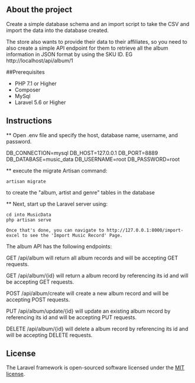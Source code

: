 
## About the project
Create a simple database schema and an import script to take the CSV and import the data into the database created.

The store also wants to provide their data to their affiliates, so you need to also create a simple API endpoint for them to retrieve all the album information in JSON format by using the SKU ID. EG http://localhost/api/album/1

##Prerequisites
 - PHP 7.1 or Higher
 - Composer
 - MySql
 - Laravel 5.6 or Higher

## Instructions

** Open .env file and specify the host, database name, username, and password.

DB_CONNECTION=mysql
DB_HOST=127.0.0.1
DB_PORT=8889
DB_DATABASE=music_data
DB_USERNAME=root
DB_PASSWORD=root

** execute the migrate Artisan command: 

    artisan migrate 
    
to create the "album, artist and genre" tables in the database

** Next, start up the Laravel server using:

    cd into MusicData
    php artisan serve 

    Once that's done, you can navigate to http://127.0.0.1:8000/import-excel to see the 'Import Music Record' Page.


The album API has the following endpoints:

GET /api/album will return all album records and will be accepting GET requests.

GET /api/album/{id} will return a album record by referencing its id and will be accepting GET requests.

POST /api/album/create will create a new album record and will be accepting POST requests.

PUT /api/album/update/{id} will update an existing album record by referencing its id and will be accepting PUT requests.

DELETE /api/album/{id} will delete a album record by referencing its id and will be accepting DELETE requests.



## License

The Laravel framework is open-sourced software licensed under the [MIT license](https://opensource.org/licenses/MIT).
